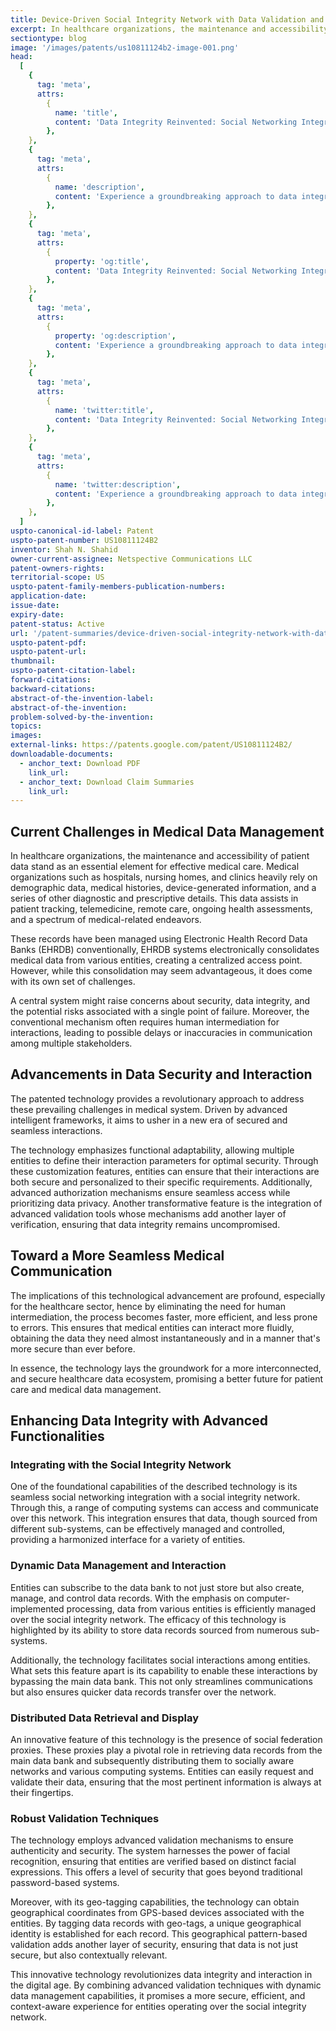 ```yaml
---
title: Device-Driven Social Integrity Network with Data Validation and Identity Verification
excerpt: In healthcare organizations, the maintenance and accessibility of patient data stand as an essential element for effective medical care.
sectiontype: blog
image: '/images/patents/us10811124b2-image-001.png'
head:
  [
    {
      tag: 'meta',
      attrs:
        {
          name: 'title',
          content: 'Data Integrity Reinvented: Social Networking Integration Solution | IntellectualFrontiers',
        },
    },
    {
      tag: 'meta',
      attrs:
        {
          name: 'description',
          content: 'Experience a groundbreaking approach to data integrity with our social networking integration in healthcare management.',
        },
    },
    {
      tag: 'meta',
      attrs:
        {
          property: 'og:title',
          content: 'Data Integrity Reinvented: Social Networking Integration Solution | IntellectualFrontiers',
        },
    },
    {
      tag: 'meta',
      attrs:
        {
          property: 'og:description',
          content: 'Experience a groundbreaking approach to data integrity with our social networking integration in healthcare management.',
        },
    },
    {
      tag: 'meta',
      attrs:
        {
          name: 'twitter:title',
          content: 'Data Integrity Reinvented: Social Networking Integration Solution | IntellectualFrontiers',
        },
    },
    {
      tag: 'meta',
      attrs:
        {
          name: 'twitter:description',
          content: 'Experience a groundbreaking approach to data integrity with our social networking integration in healthcare management.',
        },
    },
  ]
uspto-canonical-id-label: Patent
uspto-patent-number: US10811124B2
inventor: Shah N. Shahid
owner-current-assignee: Netspective Communications LLC
patent-owners-rights:
territorial-scope: US
uspto-patent-family-members-publication-numbers:
application-date:
issue-date:
expiry-date:
patent-status: Active
url: '/patent-summaries/device-driven-social-integrity-network-with-data-validation-and-identity-verification'
uspto-patent-pdf:
uspto-patent-url:
thumbnail:
uspto-patent-citation-label:
forward-citations:
backward-citations:
abstract-of-the-invention-label:
abstract-of-the-invention:
problem-solved-by-the-invention:
topics:
images:
external-links: https://patents.google.com/patent/US10811124B2/
downloadable-documents:
  - anchor_text: Download PDF
    link_url:
  - anchor_text: Download Claim Summaries
    link_url:
---
```


## Current Challenges in Medical Data Management

In healthcare organizations, the maintenance and accessibility of patient data stand as an essential element for effective medical care. Medical organizations such as hospitals, nursing homes, and clinics heavily rely on demographic data, medical histories, device-generated information, and a series of other diagnostic and prescriptive details. This data assists in patient tracking, telemedicine, remote care, ongoing health assessments, and a spectrum of medical-related endeavors.

These records have been managed using Electronic Health Record Data Banks (EHRDB) conventionally, EHRDB systems electronically consolidates medical data from various entities, creating a centralized access point. However, while this consolidation may seem advantageous, it does come with its own set of challenges.

A central system might raise concerns about security, data integrity, and the potential risks associated with a single point of failure. Moreover, the conventional mechanism often requires human intermediation for interactions, leading to possible delays or inaccuracies in communication among multiple stakeholders.

## Advancements in Data Security and Interaction

The patented technology provides a revolutionary approach to address these prevailing challenges in medical system. Driven by advanced intelligent frameworks, it aims to usher in a new era of secured and seamless interactions.

The technology emphasizes functional adaptability, allowing multiple entities to define their interaction parameters for optimal security. Through these customization features, entities can ensure that their interactions are both secure and personalized to their specific requirements. Additionally, advanced authorization mechanisms ensure seamless access while prioritizing data privacy. Another transformative feature is the integration of advanced validation tools whose mechanisms add another layer of verification, ensuring that data integrity remains uncompromised.

## Toward a More Seamless Medical Communication

The implications of this technological advancement are profound, especially for the healthcare sector, hence by eliminating the need for human intermediation, the process becomes faster, more efficient, and less prone to errors. This ensures that medical entities can interact more fluidly, obtaining the data they need almost instantaneously and in a manner that's more secure than ever before.

In essence, the technology lays the groundwork for a more interconnected, and secure healthcare data ecosystem, promising a better future for patient care and medical data management.

## Enhancing Data Integrity with Advanced Functionalities

### Integrating with the Social Integrity Network

One of the foundational capabilities of the described technology is its seamless social networking integration with a social integrity network. Through this, a range of computing systems can access and communicate over this network. This integration ensures that data, though sourced from different sub-systems, can be effectively managed and controlled, providing a harmonized interface for a variety of entities.

### Dynamic Data Management and Interaction

Entities can subscribe to the data bank to not just store but also create, manage, and control data records. With the emphasis on computer-implemented processing, data from various entities is efficiently managed over the social integrity network. The efficacy of this technology is highlighted by its ability to store data records sourced from numerous sub-systems.

Additionally, the technology facilitates social interactions among entities. What sets this feature apart is its capability to enable these interactions by bypassing the main data bank. This not only streamlines communications but also ensures quicker data records transfer over the network.

### Distributed Data Retrieval and Display

An innovative feature of this technology is the presence of social federation proxies. These proxies play a pivotal role in retrieving data records from the main data bank and subsequently distributing them to socially aware networks and various computing systems. Entities can easily request and validate their data, ensuring that the most pertinent information is always at their fingertips.

### Robust Validation Techniques

The technology employs advanced validation mechanisms to ensure authenticity and security. The system harnesses the power of facial recognition, ensuring that entities are verified based on distinct facial expressions. This offers a level of security that goes beyond traditional password-based systems.

Moreover, with its geo-tagging capabilities, the technology can obtain geographical coordinates from GPS-based devices associated with the entities. By tagging data records with geo-tags, a unique geographical identity is established for each record. This geographical pattern-based validation adds another layer of security, ensuring that data is not just secure, but also contextually relevant.

This innovative technology revolutionizes data integrity and interaction in the digital age. By combining advanced validation techniques with dynamic data management capabilities, it promises a more secure, efficient, and context-aware experience for entities operating over the social integrity network.
